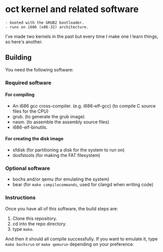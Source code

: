 # oct kernel and related software

    - booted with the GRUB2 bootloader.
    - runs on i686 (x86-32) architecture.

I've made two kernels in the past but every time I make one I learn things, so
here's another. 

## Building

You need the following software:

### Required software

#### For compiling
- An i686 gcc cross-compiler. (e.g. i686-elf-gcc) (to compile C source files for the CPU)
- grub. (to generate the grub image)
- nasm. (to assemble the assembly source files)
- i686-elf-binutils.

#### For creating the disk image
- sfdisk (for partitioning a disk for the system to run on)
- dosfstools (for making the FAT filesystem)
    
### Optional software

- bochs and/or qemu (for emulating the system)
- bear (for `make compilecommands`, used for clangd when writing code)

### Instructions

Once you have all of this software, the build steps are:

1. Clone this repository.
2. cd into the repo directory.
3. type `make`.

And then it should all compile successfully. If you want to emulate it, type `make bochsrun` or `make qemurun` depending on your preference.
